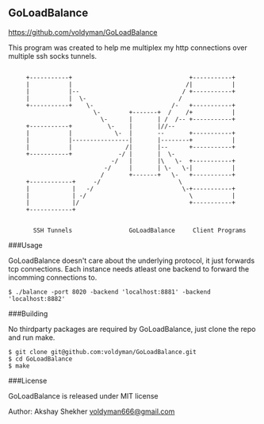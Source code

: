 GoLoadBalance
------------

https://github.com/voldyman/GoLoadBalance


This program was created to help me multiplex my http connections over multiple ssh socks tunnels.

```
         
     +-----------+                                 +-----------+
     |           |                                /|           |
     |           |--                             / +-----------+
     |           |  \-                          /
     +-----------+    \-                      /-   +-----------+
                        \-        +-------+  /    /+           |
                          \-      |       | /  /-- +-----------+
     +-----------+          \-    |       |//--
     |           |            \-  |       --       +-----------+
     |           |----------------|       |--------+           |
     |           |               /|       |--      +-----------+
     +-----------+             -/ |       |  \-
                             -/   |       |\   \-  +-----------+
                           -/     |       | \-   \-|           |
                          /       +-------+   \-   +-----------+
     +------------+     -/                      \
     |            |   -/                         \-+-----------+
     |            | -/                             \           |
     |            |/                               +-----------+
     +------------+ 
                                  
                                  
       SSH Tunnels                GoLoadBalance     Client Programs
```

###Usage

GoLoadBalance doesn't care about the underlying protocol, it just forwards tcp connections. Each instance needs atleast one backend to forward the incomming connections to.

```
$ ./balance -port 8020 -backend 'localhost:8881' -backend 'localhost:8882'
```

###Building

No thirdparty packages are required by GoLoadBalance, just clone the repo and run make.

```
$ git clone git@github.com:voldyman/GoLoadBalance.git
$ cd GoLoadBalance
$ make
```

###License

GoLoadBalance is released under MIT license

Author: Akshay Shekher <voldyman666@gmail.com>